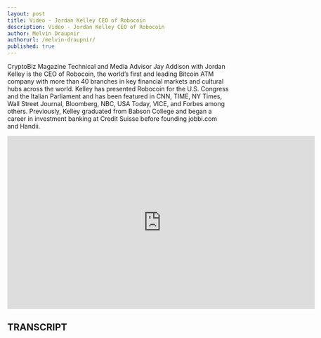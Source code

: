 ```yaml
---
layout: post
title: Video - Jordan Kelley CEO of Robocoin
description: Video - Jordan Kelley CEO of Robocoin
author: Melvin Draupnir
authorurl: /melvin-draupnir/
published: true
---
```


<p>CryptoBiz Magazine Technical and Media Advisor Jay Addison with Jordan Kelley is the CEO of Robocoin, the world’s first and leading Bitcoin ATM company with more than 40 branches in key financial markets and cultural hubs across the world. Kelley has presented Robocoin for the U.S. Congress and the Italian Parliament and has been featured in CNN, TIME, NY Times, Wall Street Journal, Bloomberg, NBC, USA Today, VICE, and Forbes among others. Previously, Kelley graduated from Babson College and began a career in investment banking at Credit Suisse before founding jobbi.com and Handii.</p>

<center><iframe width="700" height="394" src="https://www.youtube.com/embed/o7b82YoyFHU" frameborder="0" allowfullscreen></iframe></center>

<h2>TRANSCRIPT</h2>
